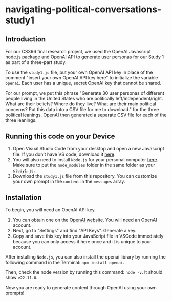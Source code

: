 # navigating-political-conversations-study1
## Introduction
For our CS366 final research project, we used the OpenAI Javascript node.js package and OpenAI API to generate user personas for our Study 1 as part of a three-part study. 

To use the `study1.js` file, put your own OpenAI API key in place of the comment "insert your own OpenAI API key here" to initialize the variable `openai`. Each user has a unique, secret OpenAI key that cannot be shared.

For our prompt, we put this phrase "Generate 30 user personas of different people living in the United States who are politically left/independent/right. What are their beliefs? Where do they live? What are their main political concerns? Put this data into a CSV file for me to download." for the three political leanings. OpenAI then generated a separate CSV file for each of the three leanings. 

## Running this code on your Device
1. Open Visual Studio Code from your desktop and open a new Javascript file. If you don’t have VS code, download it [here](https://code.visualstudio.com/download).
2. You will also need to install `Node.js` for your personal computer [here](https://nodejs.org/en/download/package-manager). Make sure to put the `node_modules` folder in the same folder as your `study1.js`.
3. Download the `study1.js` file from this repository. You can customize your own prompt in the `content` in the `messages` array.

## Installation
To begin, you will need an OpenAI API key. 
1. You can obtain one on the [OpenAI website](https://platform.openai.com/docs/api-reference/introduction). You will need an OpenAI account.
2. Next, go to "Settings" and find "API Keys". Generate a key.
3. Copy and save this key into your JavaScript file in VSCode immediately because you can only access it here once and it is unique to your account. 

After installing `Node.js`, you can also install the openai library by running the following command in the Terminal: `npm install openai`.

Then, check the node version by running this command: `node -v`. It should show `v22.11.0`. 

Now you are ready to generate content through OpenAI using your own prompts!

